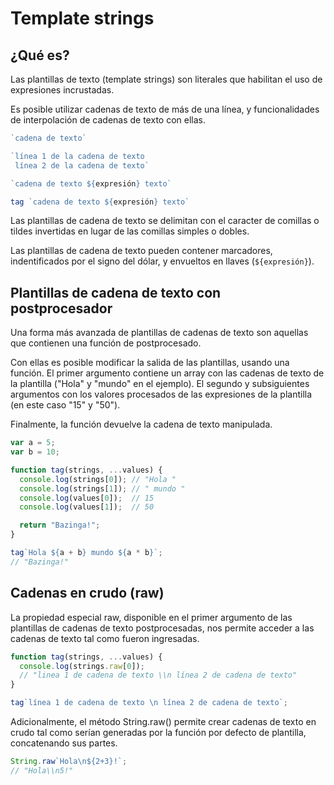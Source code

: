 # Template strings

## ¿Qué es?

Las plantillas de texto (template strings) son literales que habilitan el uso de expresiones incrustadas.

Es posible utilizar cadenas de texto de más de una línea, y funcionalidades de interpolación de cadenas de texto con ellas.

```javascript
`cadena de texto`

`línea 1 de la cadena de texto
 línea 2 de la cadena de texto`

`cadena de texto ${expresión} texto`

tag `cadena de texto ${expresión} texto`
```

Las plantillas de cadena de texto se delimitan con el caracter de comillas o tildes invertidas en lugar de las comillas simples o dobles.

Las plantillas de cadena de texto pueden contener marcadores, indentificados por el signo del dólar, y envueltos en llaves (`${expresión}`).

## Plantillas de cadena de texto con postprocesador

Una forma más avanzada de plantillas de cadenas de texto son aquellas que contienen una función de postprocesado.

Con ellas es posible modificar la salida de las plantillas, usando una función. El primer argumento contiene un array con las cadenas de texto de la plantilla ("Hola" y "mundo" en el ejemplo). El segundo y subsiguientes argumentos con los valores procesados de las expresiones de la plantilla (en este caso "15" y "50").

 Finalmente, la función devuelve la cadena de texto manipulada.

```javascript
var a = 5;
var b = 10;

function tag(strings, ...values) {
  console.log(strings[0]); // "Hola "
  console.log(strings[1]); // " mundo "
  console.log(values[0]);  // 15
  console.log(values[1]);  // 50

  return "Bazinga!";
}

tag`Hola ${a + b} mundo ${a * b}`;
// "Bazinga!"
```

## Cadenas en crudo (raw)

La propiedad especial raw, disponible en el primer argumento de las plantillas de cadenas de texto postprocesadas, nos permite acceder a las cadenas de texto tal como fueron ingresadas.

```javascript
function tag(strings, ...values) {
  console.log(strings.raw[0]);
  // "linea 1 de cadena de texto \\n línea 2 de cadena de texto"
}

tag`línea 1 de cadena de texto \n línea 2 de cadena de texto`;
```

Adicionalmente, el método  String.raw() permite crear cadenas de texto en crudo tal como serían generadas por la función por defecto de plantilla, concatenando sus partes.


```javascript
String.raw`Hola\n${2+3}!`;
// "Hola\\n5!"
```
